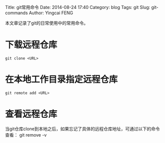 Title: git常用命令
Date: 2014-08-24 17:40
Category: blog
Tags: git
Slug: git-commands
Author: Yingcai FENG

本文章记录了git的日常使用中的常用命令。
<!-- PELICAN_END_SUMMARY -->

# 下载远程仓库
    git clone <URL>

# 在本地工作目录指定远程仓库
    git remote add <URL>
    
# 查看远程仓库
当git仓库clone到本地之后，如果忘记了具体的远程仓库地址，可通过以下的命令查看：
    git remove -v

